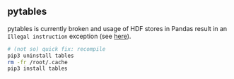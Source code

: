 pytables
--------

pytables is currently broken and usage of HDF stores in Pandas result in an `Illegal instruction` exception (see [here](https://github.com/PyTables/PyTables/issues/458)).

```sh
# (not so) quick fix: recompile
pip3 uninstall tables
rm -fr /root/.cache
pip3 install tables
```
